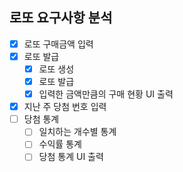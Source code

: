 ## 로또 요구사항 분석

- [x] 로또 구매금액 입력
- [x] 로또 발급
  - [x] 로또 생성
  - [x] 로또 발급
  - [x] 입력한 금액만큼의 구매 현황 UI 출력
- [x] 지난 주 당첨 번호 입력
- [ ] 당첨 통계
  - [ ] 일치하는 개수별 통계
  - [ ] 수익률 통계
  - [ ] 당첨 통계 UI 출력
